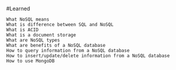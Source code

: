 #Learned


    What NoSQL means
    What is difference between SQL and NoSQL
    What is ACID
    What is a document storage
    What are NoSQL types
    What are benefits of a NoSQL database
    How to query information from a NoSQL database
    How to insert/update/delete information from a NoSQL database
    How to use MongoDB

